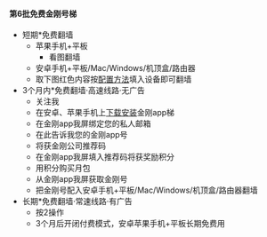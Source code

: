 #### 第6批免费金刚号梯
- 短期*免费翻墙
    - 苹果手机+平板
        - 看图翻墙
    - 安卓手机+平板/Mac/Windows/机顶盒/路由器
    - 取下图红色内容按[配置方法](https://CUTT.LY/7YjP3T7)填入设备即可翻墙
- 3个月内*免费翻墙·高速线路·无广告
    * 关注我
    * 在安卓、苹果手机上[下载安装](https://CUTT.LY/xxqCMtF)金刚app梯
    * 在金刚app我屏绑定您的私人邮箱
    * 在此告诉我您的金刚app号
    * 将获金刚公司推荐码
    * 在金刚app我屏填入推荐码将获奖励积分
    * 用积分购买月包
    * 从金刚app我屏获取金刚号
    * 把金刚号配入安卓手机+平板/Mac/Windows/机顶盒/路由器翻墙
- 长期*免费翻墙·常速线路·有广告
    * 按2操作
    * 3个月后开闭付费模式，安卓苹果手机+平板长期免费用
